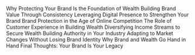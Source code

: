 Why Protecting Your Brand Is the Foundation of Wealth
Building Brand Value Through Consistency
Leveraging Digital Presence to Strengthen Your Brand
Brand Protection in the Age of Online Competition
The Role of Customer Experience in Building Wealth
Diversifying Income Streams to Secure Wealth
Building Authority in Your Industry
Adapting to Market Changes Without Losing Brand Identity
Why Brand and Wealth Go Hand in Hand
Final Thoughts: Your Brand Is Your Legacy
